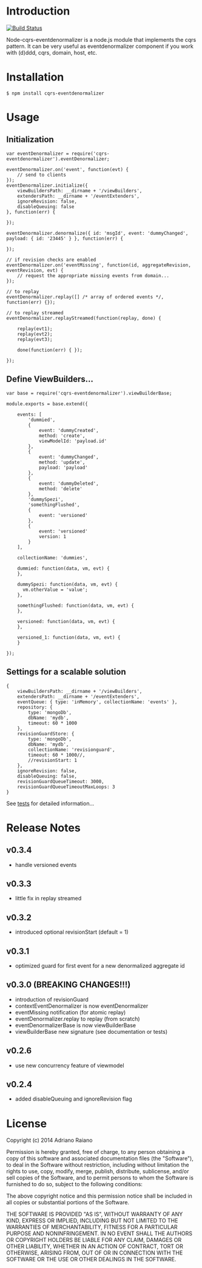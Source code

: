 # Introduction

[![Build Status](https://secure.travis-ci.org/adrai/node-cqrs-eventdenormalizer.png)](http://travis-ci.org/adrai/node-cqrs-eventdenormalizer)

Node-cqrs-eventdenormalizer is a node.js module that implements the cqrs pattern.
It can be very useful as eventdenormalizer component if you work with (d)ddd, cqrs, domain, host, etc.

# Installation

    $ npm install cqrs-eventdenormalizer

# Usage

## Initialization

	var eventDenormalizer = require('cqrs-eventdenormalizer').eventDenormalizer;

	eventDenormalizer.on('event', function(evt) {
        // send to clients
    });
    eventDenormalizer.initialize({
        viewBuildersPath: __dirname + '/viewBuilders',
        extendersPath: __dirname + '/eventExtenders',
        ignoreRevision: false,
        disableQueuing: false
    }, function(err) {

    });

    eventDenormalizer.denormalize({ id: 'msgId', event: 'dummyChanged', payload: { id: '23445' } }, function(err) {

    });

    // if revision checks are enabled
    eventDenormalizer.on('eventMissing', function(id, aggregateRevision, eventRevision, evt) {
        // request the appropriate missing events from domain...
    });

    // to replay
    eventDenormalizer.replay([] /* array of ordered events */, function(err) {});

    // to replay streamed
    eventDenormalizer.replayStreamed(function(replay, done) {

        replay(evt1);
        replay(evt2);
        replay(evt3);

        done(function(err) { });

    });

## Define ViewBuilders...

    var base = require('cqrs-eventdenormalizer').viewBuilderBase;

    module.exports = base.extend({

        events: [
            'dummied',
            {
                event: 'dummyCreated',
                method: 'create',
                viewModelId: 'payload.id'
            },
            {
                event: 'dummyChanged',
                method: 'update',
                payload: 'payload'
            },
            {
                event: 'dummyDeleted',
                method: 'delete'
            },
            'dummySpezi',
            'somethingFlushed',
            {
                event: 'versioned'
            },
            {
                event: 'versioned'
                version: 1
            }
        ],

        collectionName: 'dummies',

        dummied: function(data, vm, evt) {
        },
  
        dummySpezi: function(data, vm, evt) {
          vm.otherValue = 'value';
        },
  
        somethingFlushed: function(data, vm, evt) {
        },

        versioned: function(data, vm, evt) {
        },

        versioned_1: function(data, vm, evt) {
        }

    });

## Settings for a scalable solution

    {
        viewBuildersPath: __dirname + '/viewBuilders',
        extendersPath: __dirname + '/eventExtenders',
        eventQueue: { type: 'inMemory', collectionName: 'events' },
        repository: {
            type: 'mongoDb',
            dbName: 'mydb',
            timeout: 60 * 1000
        },
        revisionGuardStore: {
            type: 'mongoDb',
            dbName: 'mydb',
            collectionName: 'revisionguard',
            timeout: 60 * 1000//,
            //revisionStart: 1
        },
        ignoreRevision: false,
        disableQueuing: false,
        revisionGuardQueueTimeout: 3000,
        revisionGuardQueueTimeoutMaxLoops: 3
    }

See [tests](https://github.com/adrai/node-cqrs-eventdenormalizer/tree/master/test) for detailed information...


# Release Notes

## v0.3.4

- handle versioned events

## v0.3.3

- little fix in replay streamed

## v0.3.2

- introduced optional revisionStart (default = 1)

## v0.3.1

- optimized guard for first event for a new denormalized aggregate id

## v0.3.0 (BREAKING CHANGES!!!)

- introduction of revisionGuard
- contextEventDenormalizer is now eventDenormalizer
- eventMissing notification (for atomic replay)
- eventDenormalizer.replay to replay (from scratch)
- eventDenormalizerBase is now viewBuilderBase
- viewBuilderBase new signature (see documentation or tests)

## v0.2.6

- use new concurrency feature of viewmodel

## v0.2.4

- added disableQueuing and ignoreRevision flag


# License

Copyright (c) 2014 Adriano Raiano

Permission is hereby granted, free of charge, to any person obtaining a copy
of this software and associated documentation files (the "Software"), to deal
in the Software without restriction, including without limitation the rights
to use, copy, modify, merge, publish, distribute, sublicense, and/or sell
copies of the Software, and to permit persons to whom the Software is
furnished to do so, subject to the following conditions:

The above copyright notice and this permission notice shall be included in
all copies or substantial portions of the Software.

THE SOFTWARE IS PROVIDED "AS IS", WITHOUT WARRANTY OF ANY KIND, EXPRESS OR
IMPLIED, INCLUDING BUT NOT LIMITED TO THE WARRANTIES OF MERCHANTABILITY,
FITNESS FOR A PARTICULAR PURPOSE AND NONINFRINGEMENT. IN NO EVENT SHALL THE
AUTHORS OR COPYRIGHT HOLDERS BE LIABLE FOR ANY CLAIM, DAMAGES OR OTHER
LIABILITY, WHETHER IN AN ACTION OF CONTRACT, TORT OR OTHERWISE, ARISING FROM,
OUT OF OR IN CONNECTION WITH THE SOFTWARE OR THE USE OR OTHER DEALINGS IN
THE SOFTWARE.